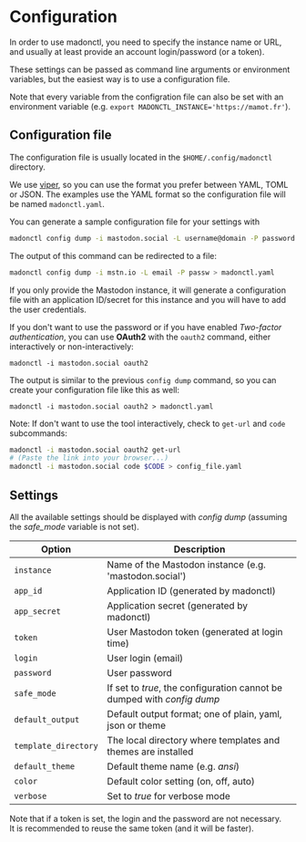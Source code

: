 # Configuration

In order to use madonctl, you need to specify the instance name or URL, and
usually at least provide an account login/password (or a token).

These settings can be passed as command line arguments or environment variables,
but the easiest way is to use a configuration file.

Note that every variable from the configration file can also be set with an
environment variable (e.g. `export MADONCTL_INSTANCE='https://mamot.fr'`).

## Configuration file

The configuration file is usually located in the `$HOME/.config/madonctl`
directory.

We use [viper](http://spf13.com/project/viper), so you can use the format you
prefer between YAML, TOML or JSON.  The examples use the YAML format so the
configuration file will be named `madonctl.yaml`.

You can generate a sample configuration file for your settings with
``` sh
madonctl config dump -i mastodon.social -L username@domain -P password
```

The output of this command can be redirected to a file:
``` sh
madonctl config dump -i mstn.io -L email -P passw > madonctl.yaml
```

If you only provide the Mastodon instance, it will generate a configuration
file with an application ID/secret for this instance and you will have to add
the user credentials.

If you don't want to use the password or if you have enabled *Two-factor
authentication*, you can use **OAuth2** with the `oauth2` command, either
interactively or non-interactively:

`madonctl -i mastodon.social oauth2`

The output is similar to the previous `config dump` command, so you can create
your configuration file like this as well:

`madonctl -i mastodon.social oauth2 > madonctl.yaml`

Note: If don't want to use the tool interactively, check to `get-url` and `code`
subcommands:
``` sh
madonctl -i mastodon.social oauth2 get-url
# (Paste the link into your browser...)
madonctl -i mastodon.social code $CODE > config_file.yaml
```

## Settings

All the available settings should be displayed with *config dump* (assuming
the *safe_mode* variable is not set).

Option | Description
------ | -----------
`instance`  | Name of the Mastodon instance (e.g. 'mastodon.social')
`app_id`    | Application ID (generated by madonctl)
`app_secret`| Application secret (generated by madonctl)
`token`     | User Mastodon token (generated at login time)
`login`     | User login (email)
`password`  | User password
`safe_mode` | If set to *true*, the configuration cannot be dumped with *config dump*
`default_output`     | Default output format; one of plain, yaml, json or theme
`template_directory` | The local directory where templates and themes are installed
`default_theme`      | Default theme name (e.g. *ansi*)
`color`              | Default color setting (on, off, auto)
`verbose`            | Set to *true* for verbose mode

Note that if a token is set, the login and the password are not necessary.\
It is recommended to reuse the same token (and it will be faster).
